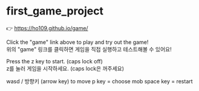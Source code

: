 # first_game_project  

👉 https://ho109.github.io/game/

Click the "game" link above to play and try out the game!  
위의 "game" 링크를 클릭하면 게임을 직접 실행하고 테스트해볼 수 있어요!  

  
Press the z key to start. (caps lock off)  
z를 눌러 게임을 시작하세요. (caps lock은 꺼주세요)

wasd / 방향키 (arrow key) to move
p key = choose mob
space key = restart
